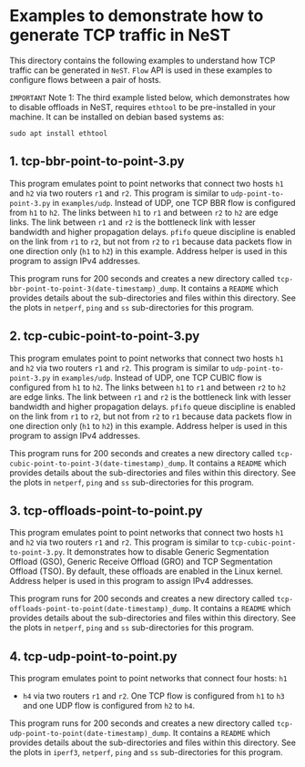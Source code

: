 # Examples to demonstrate how to generate TCP traffic in NeST

This directory contains the following examples to understand how TCP traffic
can be generated in `NeST`. `Flow` API is used in these examples to configure
flows between a pair of hosts.

`IMPORTANT`
Note 1: The third example listed below, which demonstrates how to disable
offloads in NeST, requires `ethtool` to be pre-installed in your machine.
It can be installed on debian based systems as:

```shell
sudo apt install ethtool
```

## 1. tcp-bbr-point-to-point-3.py
This program emulates point to point networks that connect two hosts `h1`
and `h2` via two routers `r1` and `r2`. This program is similar to
`udp-point-to-point-3.py` in `examples/udp`. Instead of UDP, one TCP BBR flow
is configured from `h1` to `h2`. The links between `h1` to `r1` and between
`r2` to `h2` are edge links. The link between `r1` and `r2` is the bottleneck
link with lesser bandwidth and higher propagation delays. `pfifo` queue
discipline is enabled on the link from `r1` to `r2`, but not from `r2` to
`r1` because data packets flow in one direction only (`h1` to `h2`) in this
example. Address helper is used in this program to assign IPv4 addresses.

This program runs for 200 seconds and creates a new directory called
`tcp-bbr-point-to-point-3(date-timestamp)_dump`. It contains a `README` which
provides details about the sub-directories and files within this directory.
See the plots in `netperf`, `ping` and `ss` sub-directories for this program.

## 2. tcp-cubic-point-to-point-3.py
This program emulates point to point networks that connect two hosts `h1`
and `h2` via two routers `r1` and `r2`. This program is similar to
`udp-point-to-point-3.py` in `examples/udp`. Instead of UDP, one TCP CUBIC
flow is configured from `h1` to `h2`. The links between `h1` to `r1` and
between `r2` to `h2` are edge links. The link between `r1` and `r2` is the
bottleneck link with lesser bandwidth and higher propagation delays. `pfifo`
queue discipline is enabled on the link from `r1` to `r2`, but not from `r2`
to `r1` because data packets flow in one direction only (`h1` to `h2`) in
this example. Address helper is used in this program to assign IPv4 addresses.

This program runs for 200 seconds and creates a new directory called
`tcp-cubic-point-to-point-3(date-timestamp)_dump`. It contains a `README`
which provides details about the sub-directories and files within this
directory. See the plots in `netperf`, `ping` and `ss` sub-directories for
this program.

## 3. tcp-offloads-point-to-point.py
This program emulates point to point networks that connect two hosts `h1`
and `h2` via two routers `r1` and `r2`. This program is similar to
`tcp-cubic-point-to-point-3.py`. It demonstrates how to disable Generic
Segmentation Offload (GSO), Generic Receive Offload (GRO) and TCP
Segmentation Offload (TSO). By default, these offloads are enabled in the
Linux kernel. Address helper is used in this program to assign IPv4 addresses.

This program runs for 200 seconds and creates a new directory called
`tcp-offloads-point-to-point(date-timestamp)_dump`. It contains a `README`
which provides details about the sub-directories and files within this
directory. See the plots in `netperf`, `ping` and `ss` sub-directories for
this program.

## 4. tcp-udp-point-to-point.py
This program emulates point to point networks that connect four hosts: `h1`
- `h4` via two routers `r1` and `r2`. One TCP flow is configured from `h1` to
`h3` and one UDP flow is configured from `h2` to `h4`.

This program runs for 200 seconds and creates a new directory called
`tcp-udp-point-to-point(date-timestamp)_dump`. It contains a `README` which
provides details about the sub-directories and files within this directory.
See the plots in `iperf3`, `netperf`, `ping` and `ss` sub-directories for
this program.
